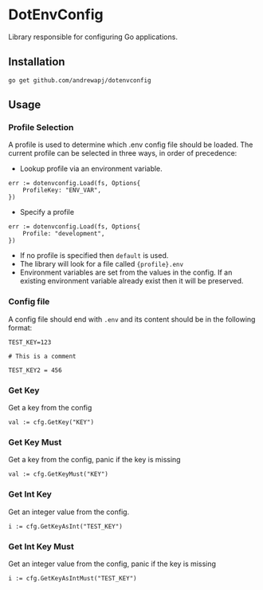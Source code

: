 #  DotEnvConfig

Library responsible for configuring Go applications.

## Installation

`go get github.com/andrewapj/dotenvconfig`

## Usage

### Profile Selection

A profile is used to determine which .env config file should be loaded.
The current profile can be selected in three ways, in order of precedence:

- Lookup profile via an environment variable.
```
err := dotenvconfig.Load(fs, Options{
	ProfileKey: "ENV_VAR",
})
```
- Specify a profile
```
err := dotenvconfig.Load(fs, Options{
	Profile: "development",
})
```

- If no profile is specified then `default` is used.
- The library will look for a file called `{profile}.env`
- Environment variables are set from the values in the config. 
If an existing environment variable already exist then it will be preserved. 

### Config file

A config file should end with `.env` and its content should be in the following format:
```
TEST_KEY=123

# This is a comment

TEST_KEY2 = 456
```

### Get Key

Get a key from the config
```
val := cfg.GetKey("KEY")
```

### Get Key Must

Get a key from the config, panic if the key is missing
```
val := cfg.GetKeyMust("KEY")
```

### Get Int Key

Get an integer value from the config.
```
i := cfg.GetKeyAsInt("TEST_KEY")
```

### Get Int Key Must

Get an integer value from the config, panic if the key is missing
```
i := cfg.GetKeyAsIntMust("TEST_KEY")
```
